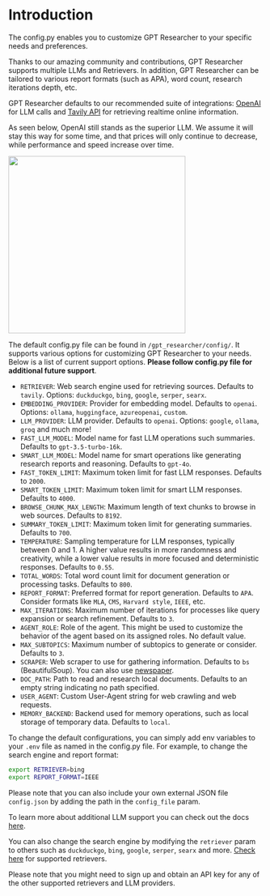 # Introduction

The config.py enables you to customize GPT Researcher to your specific needs and preferences.

Thanks to our amazing community and contributions, GPT Researcher supports multiple LLMs and Retrievers.
In addition, GPT Researcher can be tailored to various report formats (such as APA), word count, research iterations depth, etc.

GPT Researcher defaults to our recommended suite of integrations: [OpenAI](https://platform.openai.com/docs/overview) for LLM calls and [Tavily API](https://app.tavily.com) for retrieving realtime online information.

As seen below, OpenAI still stands as the superior LLM. We assume it will stay this way for some time, and that prices will only continue to decrease, while performance and speed increase over time.

<div style={{ marginBottom: '10px' }}>
<img align="center" height="350" src="/img/leaderboard.png" />
</div>

The default config.py file can be found in `/gpt_researcher/config/`. It supports various options for customizing GPT Researcher to your needs.
Below is a list of current support options. **Please follow config.py file for additional future support**.

- `RETRIEVER`: Web search engine used for retrieving sources. Defaults to `tavily`. Options: `duckduckgo`, `bing`, `google`, `serper`, `searx`.
- `EMBEDDING_PROVIDER`: Provider for embedding model. Defaults to `openai`. Options: `ollama`, `huggingface`, `azureopenai`, `custom`.
- `LLM_PROVIDER`: LLM provider. Defaults to `openai`. Options: `google`, `ollama`, `groq` and much more!
- `FAST_LLM_MODEL`: Model name for fast LLM operations such summaries. Defaults to `gpt-3.5-turbo-16k`.
- `SMART_LLM_MODEL`: Model name for smart operations like generating research reports and reasoning. Defaults to `gpt-4o`.
- `FAST_TOKEN_LIMIT`: Maximum token limit for fast LLM responses. Defaults to `2000`.
- `SMART_TOKEN_LIMIT`: Maximum token limit for smart LLM responses. Defaults to `4000`.
- `BROWSE_CHUNK_MAX_LENGTH`: Maximum length of text chunks to browse in web sources. Defaults to `8192`.
- `SUMMARY_TOKEN_LIMIT`: Maximum token limit for generating summaries. Defaults to `700`.
- `TEMPERATURE`: Sampling temperature for LLM responses, typically between 0 and 1. A higher value results in more randomness and creativity, while a lower value results in more focused and deterministic responses. Defaults to `0.55`.
- `TOTAL_WORDS`: Total word count limit for document generation or processing tasks. Defaults to `800`.
- `REPORT_FORMAT`: Preferred format for report generation. Defaults to `APA`. Consider formats like `MLA`, `CMS`, `Harvard style`, `IEEE`, etc.
- `MAX_ITERATIONS`: Maximum number of iterations for processes like query expansion or search refinement. Defaults to `3`.
- `AGENT_ROLE`: Role of the agent. This might be used to customize the behavior of the agent based on its assigned roles. No default value.
- `MAX_SUBTOPICS`: Maximum number of subtopics to generate or consider. Defaults to `3`.
- `SCRAPER`: Web scraper to use for gathering information. Defaults to `bs` (BeautifulSoup). You can also use [newspaper](https://github.com/codelucas/newspaper).
- `DOC_PATH`: Path to read and research local documents. Defaults to an empty string indicating no path specified.
- `USER_AGENT`: Custom User-Agent string for web crawling and web requests.
- `MEMORY_BACKEND`: Backend used for memory operations, such as local storage of temporary data. Defaults to `local`.

To change the default configurations, you can simply add env variables to your `.env` file as named in the config.py file.
For example, to change the search engine and report format:
```bash
export RETRIEVER=bing
export REPORT_FORMAT=IEEE
```

Please note that you can also include your own external JSON file `config.json` by adding the path in the `config_file` param.

To learn more about additional LLM support you can check out the docs [here](/docs/gpt-researcher/llms).

You can also change the search engine by modifying the `retriever` param to others such as `duckduckgo`, `bing`, `google`, `serper`, `searx` and more. [Check here](https://github.com/assafelovic/gpt-researcher/tree/master/gpt_researcher/retrievers) for supported retrievers.

Please note that you might need to sign up and obtain an API key for any of the other supported retrievers and LLM providers.